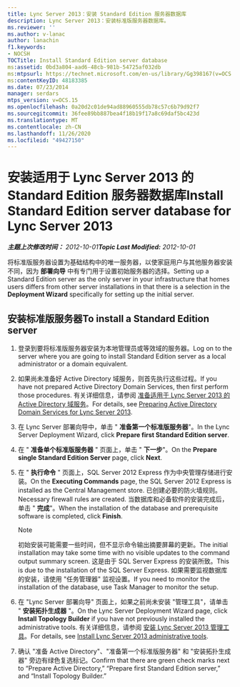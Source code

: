 ```yaml
---
title: Lync Server 2013：安装 Standard Edition 服务器数据库
description: Lync Server 2013：安装标准版服务器数据库。
ms.reviewer: ''
ms.author: v-lanac
author: lanachin
f1.keywords:
- NOCSH
TOCTitle: Install Standard Edition server database
ms:assetid: 0bd3a804-aad6-48cb-981b-54725af032db
ms:mtpsurl: https://technet.microsoft.com/en-us/library/Gg398167(v=OCS.15)
ms:contentKeyID: 48183385
ms.date: 07/23/2014
manager: serdars
mtps_version: v=OCS.15
ms.openlocfilehash: 0a20d2c01de94ad88960555db78c57c6b79d92f7
ms.sourcegitcommit: 36fee89bb887bea4f18b19f17a8c69daf5bc423d
ms.translationtype: MT
ms.contentlocale: zh-CN
ms.lasthandoff: 11/26/2020
ms.locfileid: "49427150"
---
```

# <a name="install-standard-edition-server-database-for-lync-server-2013"></a><span data-ttu-id="2d9ea-103">安装适用于 Lync Server 2013 的 Standard Edition 服务器数据库</span><span class="sxs-lookup"><span data-stu-id="2d9ea-103">Install Standard Edition server database for Lync Server 2013</span></span>

<div data-xmlns="http://www.w3.org/1999/xhtml">

<div class="topic" data-xmlns="http://www.w3.org/1999/xhtml" data-msxsl="urn:schemas-microsoft-com:xslt" data-cs="https://msdn.microsoft.com/">

<div data-asp="https://msdn2.microsoft.com/asp">



</div>

<div id="mainSection">

<div id="mainBody"><span data-ttu-id="2d9ea-104">

<span> </span></span><span class="sxs-lookup"><span data-stu-id="2d9ea-104">

<span> </span></span></span>

<span data-ttu-id="2d9ea-105">_**主题上次修改时间：** 2012-10-01_</span><span class="sxs-lookup"><span data-stu-id="2d9ea-105">_**Topic Last Modified:** 2012-10-01_</span></span>

<span data-ttu-id="2d9ea-106">将标准版服务器设置为基础结构中的唯一服务器，以使家庭用户与其他服务器安装不同，因为 **部署向导** 中有专门用于设置初始服务器的选择。</span><span class="sxs-lookup"><span data-stu-id="2d9ea-106">Setting up a Standard Edition server as the only server in your infrastructure that homes users differs from other server installations in that there is a selection in the **Deployment Wizard** specifically for setting up the initial server.</span></span>

<div>

## <a name="to-install-a-standard-edition-server"></a><span data-ttu-id="2d9ea-107">安装标准版服务器</span><span class="sxs-lookup"><span data-stu-id="2d9ea-107">To install a Standard Edition server</span></span>

1.  <span data-ttu-id="2d9ea-108">登录到要将标准版服务器安装为本地管理员或等效域的服务器。</span><span class="sxs-lookup"><span data-stu-id="2d9ea-108">Log on to the server where you are going to install Standard Edition server as a local administrator or a domain equivalent.</span></span>

2.  <span data-ttu-id="2d9ea-109">如果尚未准备好 Active Directory 域服务，则首先执行这些过程。</span><span class="sxs-lookup"><span data-stu-id="2d9ea-109">If you have not prepared Active Directory Domain Services, then first perform those procedures.</span></span> <span data-ttu-id="2d9ea-110">有关详细信息，请参阅 [准备适用于 Lync Server 2013 的 Active Directory 域服务](lync-server-2013-preparing-active-directory-domain-services.md)。</span><span class="sxs-lookup"><span data-stu-id="2d9ea-110">For details, see [Preparing Active Directory Domain Services for Lync Server 2013](lync-server-2013-preparing-active-directory-domain-services.md).</span></span>

3.  <span data-ttu-id="2d9ea-111">在 Lync Server 部署向导中，单击 " **准备第一个标准版服务器**"。</span><span class="sxs-lookup"><span data-stu-id="2d9ea-111">In the Lync Server Deployment Wizard, click **Prepare first Standard Edition server**.</span></span>

4.  <span data-ttu-id="2d9ea-112">在 " **准备单个标准版服务器** " 页面上，单击 " **下一步**"。</span><span class="sxs-lookup"><span data-stu-id="2d9ea-112">On the **Prepare single Standard Edition Server** page, click **Next**.</span></span>

5.  <span data-ttu-id="2d9ea-113">在 " **执行命令** " 页面上，SQL Server 2012 Express 作为中央管理存储进行安装。</span><span class="sxs-lookup"><span data-stu-id="2d9ea-113">On the **Executing Commands** page, the SQL Server 2012 Express is installed as the Central Management store.</span></span> <span data-ttu-id="2d9ea-114">已创建必要的防火墙规则。</span><span class="sxs-lookup"><span data-stu-id="2d9ea-114">Necessary firewall rules are created.</span></span> <span data-ttu-id="2d9ea-115">当数据库和必备软件的安装完成后，单击 " **完成**"。</span><span class="sxs-lookup"><span data-stu-id="2d9ea-115">When the installation of the database and prerequisite software is completed, click **Finish**.</span></span>
    
    <div>
    

    > [!NOTE]  
    > <span data-ttu-id="2d9ea-116">初始安装可能需要一些时间，但不显示命令输出摘要屏幕的更新。</span><span class="sxs-lookup"><span data-stu-id="2d9ea-116">The initial installation may take some time with no visible updates to the command output summary screen.</span></span> <span data-ttu-id="2d9ea-117">这是由于 SQL Server Express 的安装所致。</span><span class="sxs-lookup"><span data-stu-id="2d9ea-117">This is due to the installation of the SQL Server Express.</span></span> <span data-ttu-id="2d9ea-118">如果需要监视数据库的安装，请使用 "任务管理器" 监视设置。</span><span class="sxs-lookup"><span data-stu-id="2d9ea-118">If you need to monitor the installation of the database, use Task Manager to monitor the setup.</span></span>

    
    </div>

6.  <span data-ttu-id="2d9ea-119">在 "Lync Server 部署向导" 页面上，如果之前尚未安装 "管理工具"，请单击 " **安装拓扑生成器** "。</span><span class="sxs-lookup"><span data-stu-id="2d9ea-119">On the Lync Server Deployment Wizard page, click **Install Topology Builder** if you have not previously installed the administrative tools.</span></span> <span data-ttu-id="2d9ea-120">有关详细信息，请参阅 [安装 Lync Server 2013 管理工具](lync-server-2013-install-lync-server-administrative-tools.md)。</span><span class="sxs-lookup"><span data-stu-id="2d9ea-120">For details, see [Install Lync Server 2013 administrative tools](lync-server-2013-install-lync-server-administrative-tools.md).</span></span>

7.  <span data-ttu-id="2d9ea-121">确认 "准备 Active Directory"、"准备第一个标准版服务器" 和 "安装拓扑生成器" 旁边有绿色复选标记。</span><span class="sxs-lookup"><span data-stu-id="2d9ea-121">Confirm that there are green check marks next to “Prepare Active Directory,” “Prepare first Standard Edition server,” and “Install Topology Builder.”</span></span>

<span data-ttu-id="2d9ea-122"></div>

</div>

<span> </span>

</div>

</div>

</span><span class="sxs-lookup"><span data-stu-id="2d9ea-122"></div>

</div>

<span> </span>

</div>

</div>

</span></span></div>

